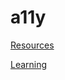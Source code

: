 # a11y

[Resources](https://github.com/natastro/a11y/blob/master/resources.md)

[Learning](https://github.com/natastro/a11y/blob/master/learning.md)
